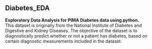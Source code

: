 ## Diabetes_EDA
**Exploratory Data Analysis for PIMA Diabetes data using python.**<br/>
This dataset is originally from the National Institute of Diabetes and Digestive and Kidney Diseases. The objective of the dataset is to diagnostically predict whether or not a patient has diabetes, based on certain diagnostic measurements included in the dataset.
